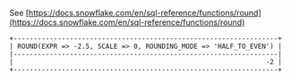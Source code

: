 See [https://docs.snowflake.com/en/sql-reference/functions/round](https://docs.snowflake.com/en/sql-reference/functions/round)
```
+------------------------------------------------------------------+
| ROUND(EXPR => -2.5, SCALE => 0, ROUNDING_MODE => 'HALF_TO_EVEN') |
|------------------------------------------------------------------|
|                                                               -2 |
+------------------------------------------------------------------+
```
